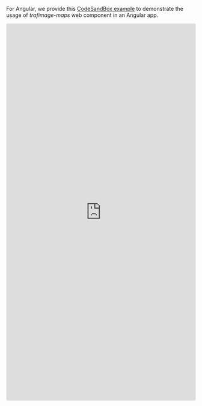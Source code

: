 For Angular, we provide this [CodeSandBox example](https://codesandbox.io/p/devbox/angular-trafimage-maps-4jkf9x) to demonstrate the usage of _trafimage-maps_ web component in an Angular app.

<iframe src="https://codesandbox.io/p/devbox/angular-trafimage-maps-4jkf9x?embed=1&file=%2Fsrc%2Fapp%2Fapp.module.ts"
     style="width:100%; height: 1000px; border:0; border-radius: 4px; overflow:hidden;"
     title="angular-trafimage-maps"
     allow="accelerometer; ambient-light-sensor; camera; encrypted-media; geolocation; gyroscope; hid; microphone; midi; payment; usb; vr; xr-spatial-tracking"
     sandbox="allow-forms allow-modals allow-popups allow-presentation allow-same-origin allow-scripts"
   ></iframe>

